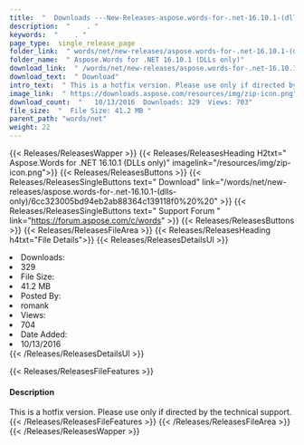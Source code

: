```yaml
---
title:  "  Downloads ---New-Releases-aspose.words-for-.net-16.10.1-(dlls-only) . " 
description:  "    . " 
keywords:  "    . " 
page_type:  single_release_page
folder_link:  " words/net/new-releases/aspose.words-for-.net-16.10.1-(dlls-only)/"
folder_name:  " Aspose.Words for .NET 16.10.1 (DLLs only)"
download_link:  " /words/net/new-releases/aspose.words-for-.net-16.10.1-(dlls-only)/6cc323005bd94eb2ab88364c139118f0"
download_text:  " Download"
intro_text:  " This is a hotfix version. Please use only if directed by the technical support."
image_link:  " https://downloads.aspose.com/resources/img/zip-icon.png"
download_count:  "   10/13/2016  Downloads: 329  Views: 703"
file_size:  "  File Size: 41.2 MB "
parent_path: "words/net"
weight: 22 
---
```


{{< Releases/ReleasesWapper >}}
  {{< Releases/ReleasesHeading H2txt=" Aspose.Words for .NET 16.10.1 (DLLs only)" imagelink="/resources/img/zip-icon.png">}}
  {{< Releases/ReleasesButtons >}}
    {{< Releases/ReleasesSingleButtons text=" Download" link="/words/net/new-releases/aspose.words-for-.net-16.10.1-(dlls-only)/6cc323005bd94eb2ab88364c139118f0%20%20" >}}
    {{< Releases/ReleasesSingleButtons text=" Support Forum " link="https://forum.aspose.com/c/words" >}}
  {{< Releases/ReleasesButtons >}}
  {{< Releases/ReleasesFileArea >}}
    {{< Releases/ReleasesHeading h4txt="File Details">}}
    {{< Releases/ReleasesDetailsUl >}}
             <li>Downloads:</li><li>329</li><li>File Size:</li><li>41.2 MB</li><li>Posted By:</li><li>romank</li><li>Views:</li><li>704</li><li>Date Added:</li><li>10/13/2016</li>
    {{< /Releases/ReleasesDetailsUl >}}

  {{< Releases/ReleasesFileFeatures >}}
      <h4>Description</h4><div class="HTMLDescription">This is a hotfix version. Please use only if directed by the technical support.</div>
  {{< /Releases/ReleasesFileFeatures >}}
 {{< /Releases/ReleasesFileArea >}}
{{< /Releases/ReleasesWapper >}}


